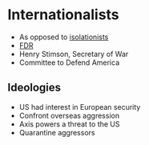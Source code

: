 # Internationalists
- As opposed to [isolationists](isolationists.md)
- [FDR](roosevelt_franklin.md)
- Henry Stimson, Secretary of War
- Committee to Defend America

## Ideologies
- US had interest in European security
- Confront overseas aggression
- Axis powers a threat to the US
- Quarantine aggressors
